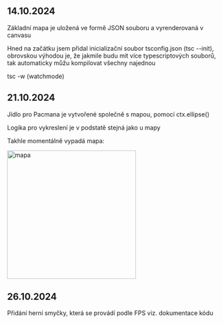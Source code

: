 <h2>14.10.2024</h2>
<p>Základní mapa je uložená ve formě JSON souboru a vyrenderovaná v canvasu</p>
<p>Hned na začátku jsem přidal inicializační soubor tsconfig.json (tsc --init), obrovskou výhodou je, že jakmile budu mít více typescriptových souborů, tak automaticky můžu kompilovat všechny najednou</p>
<p>tsc -w (watchmode)</p>

<h2>21.10.2024</h2>
<p>Jídlo pro Pacmana je vytvořené společně s mapou, pomocí ctx.ellipse()</p>
<p>Logika pro vykreslení je v podstatě stejná jako u mapy</p>
<p>Takhle momentálně vypadá mapa: </p>

<img src="https://github.com/user-attachments/assets/9811f803-afd5-4e8f-82e3-7ff54e8c08fb" alt="mapa" width="300" height="300">

<h2>26.10.2024</h2>
<p>Přidání herní smyčky, která se provádí podle FPS viz. dokumentace kódu</p>

